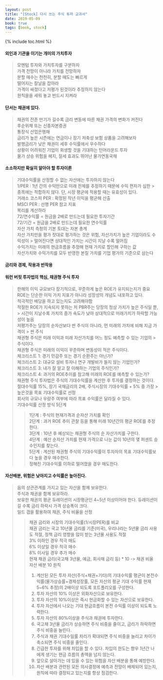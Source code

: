 ```yaml
---
layout: post
title: "[Stock] 다시 쓰는 주식 투자 교과서"
date: 2019-05-09
book: true
tags: [book, stock]
---
```


{% include toc.html %}

#### 외인과 기관을 이기는 개미의 가치투자
> 모멘텀 투자와 가치투자를 구분하자<br>
> 가격 전망이 아니라 가치를 전망하자<br>
> 분할 매수는 천천히, 분할 매도는 빠르게<br>
> 떨어지는 칼날을 잡아라<br>
> 가격이 싸졌다고 저평가 된것이라 추정하지 않는다<br>
> 원칙을을 세워 놓고 반드시 지켜라<br>
#### 단서는 채권에 있다.
> 채권의 잔존 만기가 길수록 금리 변동에 따른 채권 가격의 변화가 커진다<br>
> 후순위채 또는 신종자본증권<br>
> 통장식 산업은행채<br>
> 금리가 높은 시즌에는 연금이나 장기 저축성 보험 상품을 고려해보자<br>
> 발행금리가 낮은 채권이 세후 수익률에서 우수하다<br>
> 상황이 어려워진 기업이 회생할 것을 기대하는 턴어라운드 투자<br>
> 물가 상승 위험을 헤지, 절세 효과도 뛰어난 물가연동국채<br>
#### 소소하지만 확실히 알아야 할 투자이론
> 기대수익률을 산정할 수 없는 자산에는 투자하지 않는다<br>
> 1/PER : 1년 간의 수익만으로 미래 전체를 추정하기 때문에 수익 편차가 심한 > 종목에는 적합하지 않다. 단, 시장 평균에 적용할 때는 유효성이 있다.<br>
> 거래소 코스피 PER : 확정된 작년 이익을 평균해 산출<br>
> MSCI PER : 선행 PER 참고 지표<br>
> 복리를 계산하라<br>
> 72/연수익률 = 원금을 2배로 만드는데 필요한 투자기간<br>
> 72/기간 = 원금을 2배로 만드는데 필요한 연수익률<br>
> 자산 가치 측청의 기본 토대는 자본 총계<br>
> 자산 가치만을 평가 잣대로 평가하는 것은 위험, 자산가치가 높은 기업이라도 수익성이 > 떨어진다면 상대적인 가치는 시간이 지날 수록 떨어짐<br>
> 수익가치는 미래의 현금흐름을 추정해 현재 가치로 할인해 구하는 값<br>
> 자산가치와 수익가치를 모두 반영한 본질 가치를 기업 평가의 기준으로 삼는다<br>
#### 금리와 경제, 작용과 반작용
#### 워런 버핏 투자법의 핵심, 채권형 주식 투자
> 한해의 이익 규모보다 장기적으로, 꾸준하게 높은 ROE가 유지되는지가 중요<br>
> ROE는 단순한 이익 가치 지표가 아니라 성장성의 개념도 내포하고 있다.<br>
> 적극적인 배당을 하고 있는지도 고려해야함<br>
> 적절한 ROE가 지속되지 못하는 저 PBR주는 당장의 청상 가치가 높은 주식일 뿐, > 시간이 지날수록 가치의 증가 속도가 낮아 상대적으로 미래가치가 하락할 가능성이 높음<br>
> 저평가주는 당장의 순자산보다 싼 주식이 아니라, 먼 미래의 가치에 비해 지금 가격이 > 싼 주식<br>
> 채권형 주식은 미래 이익과 미래 자산가치를 어느 정도 예측할 수 있는 기업의 > 주식이다.<br>
> 채권형 주식은 미래의 이익이 꾸준하며 변동성이 적은 주식이다.<br>
> 체크리스트 1: 경기 민감주 또는 경기 순환주는 아닌가?<br>
> 체크리스트 2: 대규모 설비 투자나 연구 개발비가 들지 않는 기업인가?<br>
> 체크리스트 3: 내가 잘 알고 잘 이해하는 기업의 주식인가?<br>
> 체크리스트 4: 과거의 ROE추이를 참고해 미래의 ROE를 예측할 수 있는가?<br>
> 채권형 주식 투자법은 주식의 기대수익률을 계산한 후 투자를 결정하는 것이다.<br>
> 절대수익률 15%, 장기 국채금리의 2배, 주식시장의 기대수익률 + 5% 중 가장 > 높은것을 목표 기대수익률로 선정<br>
> 회사의 규모나 우량주 여부에 따라 목표 수익률은 달라질 수 있다.<br>
> 기대수익률 산정 방식 5단계<br>
>> 1단계 : 주식의 현재가격과 순자산 가치를 확인<br>
>> 2단계 : 과거 ROE 추이 관찰 등을 통해 미래 10년간의 평균 ROE를 추정한다.<br>
>> 3단계 : 10년 후 예상되는 채권형 주식의 순 자산가치를 구한다.<br>
>> 4단계 : 예산 순자산 가치를 현재 가격으로 나눈 값이 10년의 몇 퍼센트 승수인지를 찾는다.<br>
>> 5단계 : 계산된 채권형 주식의 기대수익률이 투자자의 목표 기대수익률보다 높을 경우 매수한다.<br>
> 정해진 기대수익률 이하로 떨어졌을 경우 매도한다.<br>
#### 자산배분, 위험은 낮아지고 수익률은 높아진다.
> 음의 상관관계를 가지고 있는 자산을 함께 보유한다.<br>
> 주식과 채권을 함께 보유하라.<br>
> 보유한 채권의 평균 듀레이션이 시장평균인 4~5년 이상이어야 한다. 듀레이션이 길 수록 금리 하락시 가격 상승폭이 크다.<br>
> 일드 갭을 활용하여 채권, 주식 비율을 산정<br>
>> 채권 금리와 시장의 기대수익률(1/시장PER)를 비교<br>
>> 채권 금리는 국고 10년물 금리를 기준(미국), 우리나라는 5년물 금리 사용도 적절, 정책 금리 영향을 많이 받는 3년물 사용도 적절<br>
>> 3% 이하인 경우 적극 매도<br>
>> 6% 이상일 경우 적극 매수<br>
>> 8% 이사일 경우 추가 매수<br>
> 현재 채권 금리(국고채 3년물, 예금, 회사채 금리 등) * 10 -> 채권 비율<br>
> 자산 배분 10 원칙<br>
>> 1. 계산된 모든 투자 자산(주식+채권+기타)의 기대수익률 평균이 본전수익률(물가상승률+경제성장률, 모든 자산의 평균 기대 수익률 현재 5~6% 추정)의 2배이상 되도록 포트폴리오를 구성한다.<br>
>> 2. 투자 자산의 10% 이상은 외화자산으로 보유한다.<br>
>> 3. 투자 자산의 10%이상은 즉시 현금화할 수 있는 자산으로 보유한다.<br>
>> 4. 투자 자산에서 나오는 기대 현금흐름이 본전 수익률 이상이 되도록 노력한다.<br>
>> 5. 투자 자산의 80%이상을 주식과 채권에 투자한다.<br>
>> 6. 국고채 3년물 금리가 상승하면 주식 비중을 줄이고, 금리가 하락하면 주식 비중을 늘린다.<br>
>> 7. 주식과 채권 기대수일률 차리가 확대되면 주식 비중을 늘리고 차이가 축소되면 주식 비중을 줄인다.<br>
>> 8. 긴급한 투자를 위해 차입을 할 수 있다. 차입의 한도는 향우 1년간 나에게 생기는 현금 흐름의 총액을 넘지 않는다.<br>
>> 9. 앞으로 살아가는 데 있을 수 있는 위험을 자산 배분을 통해 예방한다.<br>
>> 10. 자산 배분과 관련된 모든 의사결정에 예측과 전망이 배제되어 있는지, 원칙에 따라 결정되고 있는지를 항상 점검한다.<br>